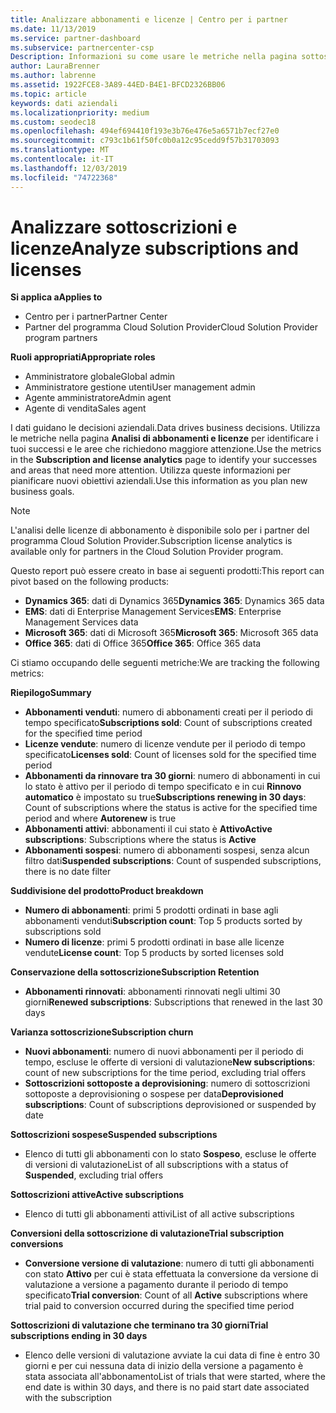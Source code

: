 ```yaml
---
title: Analizzare abbonamenti e licenze | Centro per i partner
ms.date: 11/13/2019
ms.service: partner-dashboard
ms.subservice: partnercenter-csp
Description: Informazioni su come usare le metriche nella pagina sottoscrizione e analisi licenze per identificare i successi e le aree che richiedono maggiore attenzione.
author: LauraBrenner
ms.author: labrenne
ms.assetid: 1922FCE8-3A89-44ED-B4E1-BFCD2326BB06
ms.topic: article
keywords: dati aziendali
ms.localizationpriority: medium
ms.custom: seodec18
ms.openlocfilehash: 494ef694410f193e3b76e476e5a6571b7ecf27e0
ms.sourcegitcommit: c793c1b61f50fc0b0a12c95cedd9f57b31703093
ms.translationtype: MT
ms.contentlocale: it-IT
ms.lasthandoff: 12/03/2019
ms.locfileid: "74722368"
---
```

# <a name="analyze-subscriptions-and-licenses"></a><span data-ttu-id="38df3-104">Analizzare sottoscrizioni e licenze</span><span class="sxs-lookup"><span data-stu-id="38df3-104">Analyze subscriptions and licenses</span></span> 

<span data-ttu-id="38df3-105">**Si applica a**</span><span class="sxs-lookup"><span data-stu-id="38df3-105">**Applies to**</span></span>

- <span data-ttu-id="38df3-106">Centro per i partner</span><span class="sxs-lookup"><span data-stu-id="38df3-106">Partner Center</span></span>
- <span data-ttu-id="38df3-107">Partner del programma Cloud Solution Provider</span><span class="sxs-lookup"><span data-stu-id="38df3-107">Cloud Solution Provider program partners</span></span>

<span data-ttu-id="38df3-108">**Ruoli appropriati**</span><span class="sxs-lookup"><span data-stu-id="38df3-108">**Appropriate roles**</span></span>

- <span data-ttu-id="38df3-109">Amministratore globale</span><span class="sxs-lookup"><span data-stu-id="38df3-109">Global admin</span></span>
- <span data-ttu-id="38df3-110">Amministratore gestione utenti</span><span class="sxs-lookup"><span data-stu-id="38df3-110">User management admin</span></span>
- <span data-ttu-id="38df3-111">Agente amministratore</span><span class="sxs-lookup"><span data-stu-id="38df3-111">Admin agent</span></span>
- <span data-ttu-id="38df3-112">Agente di vendita</span><span class="sxs-lookup"><span data-stu-id="38df3-112">Sales agent</span></span>

<span data-ttu-id="38df3-113">I dati guidano le decisioni aziendali.</span><span class="sxs-lookup"><span data-stu-id="38df3-113">Data drives business decisions.</span></span> <span data-ttu-id="38df3-114">Utilizza le metriche nella pagina **Analisi di abbonamenti e licenze** per identificare i tuoi successi e le aree che richiedono maggiore attenzione.</span><span class="sxs-lookup"><span data-stu-id="38df3-114">Use the metrics in the **Subscription and license analytics** page to identify your successes and areas that need more attention.</span></span> <span data-ttu-id="38df3-115">Utilizza queste informazioni per pianificare nuovi obiettivi aziendali.</span><span class="sxs-lookup"><span data-stu-id="38df3-115">Use this information as you plan new business goals.</span></span>

> [!NOTE]
> <span data-ttu-id="38df3-116">L'analisi delle licenze di abbonamento è disponibile solo per i partner del programma Cloud Solution Provider.</span><span class="sxs-lookup"><span data-stu-id="38df3-116">Subscription license analytics is available only for partners in the Cloud Solution Provider program.</span></span>


<span data-ttu-id="38df3-117">Questo report può essere creato in base ai seguenti prodotti:</span><span class="sxs-lookup"><span data-stu-id="38df3-117">This report can pivot based on the following products:</span></span>

 - <span data-ttu-id="38df3-118">**Dynamics 365**: dati di Dynamics 365</span><span class="sxs-lookup"><span data-stu-id="38df3-118">**Dynamics 365**: Dynamics 365 data</span></span>  
 - <span data-ttu-id="38df3-119">**EMS**: dati di Enterprise Management Services</span><span class="sxs-lookup"><span data-stu-id="38df3-119">**EMS**: Enterprise Management Services data</span></span>  
 - <span data-ttu-id="38df3-120">**Microsoft 365**: dati di Microsoft 365</span><span class="sxs-lookup"><span data-stu-id="38df3-120">**Microsoft 365**: Microsoft 365 data</span></span>  
 - <span data-ttu-id="38df3-121">**Office 365**: dati di Office 365</span><span class="sxs-lookup"><span data-stu-id="38df3-121">**Office 365**: Office 365 data</span></span>  


<span data-ttu-id="38df3-122">Ci stiamo occupando delle seguenti metriche:</span><span class="sxs-lookup"><span data-stu-id="38df3-122">We are tracking the following metrics:</span></span>

<span data-ttu-id="38df3-123">**Riepilogo**</span><span class="sxs-lookup"><span data-stu-id="38df3-123">**Summary**</span></span>  
 - <span data-ttu-id="38df3-124">**Abbonamenti venduti**: numero di abbonamenti creati per il periodo di tempo specificato</span><span class="sxs-lookup"><span data-stu-id="38df3-124">**Subscriptions sold**: Count of subscriptions created for the specified time period</span></span>  
 - <span data-ttu-id="38df3-125">**Licenze vendute**: numero di licenze vendute per il periodo di tempo specificato</span><span class="sxs-lookup"><span data-stu-id="38df3-125">**Licenses sold**: Count of licenses sold for the specified time period</span></span>   
 - <span data-ttu-id="38df3-126">**Abbonamenti da rinnovare tra 30 giorni**: numero di abbonamenti in cui lo stato è attivo per il periodo di tempo specificato e in cui **Rinnovo automatico** è impostato su true</span><span class="sxs-lookup"><span data-stu-id="38df3-126">**Subscriptions renewing in 30 days**: Count of subscriptions where the status is active for the specified time period and where **Autorenew** is true</span></span>
 - <span data-ttu-id="38df3-127">**Abbonamenti attivi**: abbonamenti il cui stato è **Attivo**</span><span class="sxs-lookup"><span data-stu-id="38df3-127">**Active subscriptions**: Subscriptions where the status is **Active**</span></span>  
 - <span data-ttu-id="38df3-128">**Abbonamenti sospesi**: numero di abbonamenti sospesi, senza alcun filtro dati</span><span class="sxs-lookup"><span data-stu-id="38df3-128">**Suspended subscriptions**: Count of suspended subscriptions, there is no date filter</span></span>  

<span data-ttu-id="38df3-129">**Suddivisione del prodotto**</span><span class="sxs-lookup"><span data-stu-id="38df3-129">**Product breakdown**</span></span>  
 - <span data-ttu-id="38df3-130">**Numero di abbonamenti**: primi 5 prodotti ordinati in base agli abbonamenti venduti</span><span class="sxs-lookup"><span data-stu-id="38df3-130">**Subscription count**: Top 5 products sorted by subscriptions sold</span></span>  
 - <span data-ttu-id="38df3-131">**Numero di licenze**: primi 5 prodotti ordinati in base alle licenze vendute</span><span class="sxs-lookup"><span data-stu-id="38df3-131">**License count**: Top 5 products by sorted licenses sold</span></span>

<span data-ttu-id="38df3-132">**Conservazione della sottoscrizione**</span><span class="sxs-lookup"><span data-stu-id="38df3-132">**Subscription Retention**</span></span>
 - <span data-ttu-id="38df3-133">**Abbonamenti rinnovati**: abbonamenti rinnovati negli ultimi 30 giorni</span><span class="sxs-lookup"><span data-stu-id="38df3-133">**Renewed subscriptions**: Subscriptions that renewed in the last 30 days</span></span>  

<span data-ttu-id="38df3-134">**Varianza sottoscrizione**</span><span class="sxs-lookup"><span data-stu-id="38df3-134">**Subscription churn**</span></span>  
 - <span data-ttu-id="38df3-135">**Nuovi abbonamenti**: numero di nuovi abbonamenti per il periodo di tempo, escluse le offerte di versioni di valutazione</span><span class="sxs-lookup"><span data-stu-id="38df3-135">**New subscriptions**: count of new subscriptions for the time period, excluding trial offers</span></span>  
 - <span data-ttu-id="38df3-136">**Sottoscrizioni sottoposte a deprovisioning**: numero di sottoscrizioni sottoposte a deprovisioning o sospese per data</span><span class="sxs-lookup"><span data-stu-id="38df3-136">**Deprovisioned subscriptions**: Count of subscriptions deprovisioned or suspended by date</span></span>  

<span data-ttu-id="38df3-137">**Sottoscrizioni sospese**</span><span class="sxs-lookup"><span data-stu-id="38df3-137">**Suspended subscriptions**</span></span>  
 - <span data-ttu-id="38df3-138">Elenco di tutti gli abbonamenti con lo stato **Sospeso**, escluse le offerte di versioni di valutazione</span><span class="sxs-lookup"><span data-stu-id="38df3-138">List of all subscriptions with a status of **Suspended**, excluding trial offers</span></span>  
  
<span data-ttu-id="38df3-139">**Sottoscrizioni attive**</span><span class="sxs-lookup"><span data-stu-id="38df3-139">**Active subscriptions**</span></span>
 - <span data-ttu-id="38df3-140">Elenco di tutti gli abbonamenti attivi</span><span class="sxs-lookup"><span data-stu-id="38df3-140">List of all active subscriptions</span></span>  

<span data-ttu-id="38df3-141">**Conversioni della sottoscrizione di valutazione**</span><span class="sxs-lookup"><span data-stu-id="38df3-141">**Trial subscription conversions**</span></span>  
 - <span data-ttu-id="38df3-142">**Conversione versione di valutazione**: numero di tutti gli abbonamenti con stato **Attivo** per cui è stata effettuata la conversione da versione di valutazione a versione a pagamento durante il periodo di tempo specificato</span><span class="sxs-lookup"><span data-stu-id="38df3-142">**Trial conversion**: Count of all **Active** subscriptions where trial paid to conversion occurred during the specified time period</span></span>  

<span data-ttu-id="38df3-143">**Sottoscrizioni di valutazione che terminano tra 30 giorni**</span><span class="sxs-lookup"><span data-stu-id="38df3-143">**Trial subscriptions ending in 30 days**</span></span>  
 - <span data-ttu-id="38df3-144">Elenco delle versioni di valutazione avviate la cui data di fine è entro 30 giorni e per cui nessuna data di inizio della versione a pagamento è stata associata all'abbonamento</span><span class="sxs-lookup"><span data-stu-id="38df3-144">List of trials that were started, where the end date is within 30 days, and there is no paid start date associated with the subscription</span></span>  

  